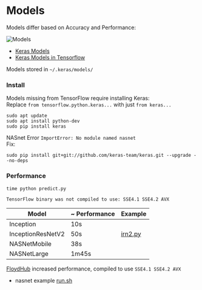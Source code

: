 # Models

Models differ based on Accuracy and Performance:

![Models](https://github.com/EN10/KerasInception/raw/master/images/Models.jpg)

* [Keras Models](https://keras.io/applications)   
* [Keras Models in Tensorflow](https://www.tensorflow.org/api_docs/python/tf/keras/applications)

Models stored in `~/.keras/models/`

### Install

Models missing from TensorFlow require installing Keras:   
Replace `from tensorflow.python.keras...` with just `from keras...`

    sudo apt update 
    sudo apt install python-dev 
    sudo pip install keras

NASnet Error `ImportError: No module named nasnet`   
Fix:

    sudo pip install git+git://github.com/keras-team/keras.git --upgrade --no-deps

### Performance

    time python predict.py

`TensorFlow binary was not compiled to use: SSE4.1 SSE4.2 AVX`

| Model | ~ Performance | Example |
| ------------- | ------------- | ------------- |
| Inception  | 10s | |
| InceptionResNetV2  | 50s  | [irn2.py](https://github.com/EN10/KerasInception/blob/master/irn2.py) |
| NASNetMobile  | 38s  | |
| NASNetLarge  | 1m45s | |

[FloydHub](https://github.com/EN10/FloydHub) increased performance, compiled to use `SSE4.1 SSE4.2 AVX`

* nasnet example [run.sh](https://github.com/EN10/KerasInception/blob/master/models/run.sh)